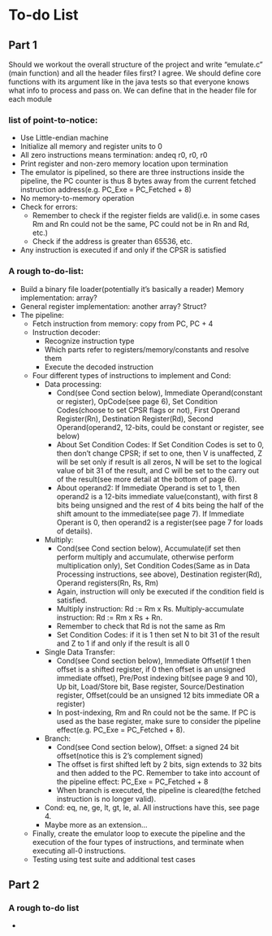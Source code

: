 # To-do List
## Part 1
Should we workout the overall structure of the project and write “emulate.c” (main function) and all the header files first?
I agree. We should define core functions with its argument like in the java tests so that everyone knows what info to process and pass on. We can define that in the header file for each module

### list of point-to-notice:
* Use Little-endian machine
* Initialize all memory and register units to 0
* All zero instructions means termination: andeq r0, r0, r0
* Print register and non-zero memory location upon termination
* The emulator is pipelined, so there are three instructions inside the pipeline, the PC counter is thus 8 bytes away from the current fetched instruction address(e.g. PC_Exe = PC_Fetched + 8)
* No memory-to-memory operation
* Check for errors:
	* Remember to check if the register fields are valid(i.e. in some cases Rm and Rn could not be the same, PC could not be in Rn and Rd, etc.)
	* Check if the address is greater than 65536, etc.
* Any instruction is executed if and only if the CPSR is satisfied

### A rough to-do-list:
* Build a binary file loader(potentially it’s basically a reader)
Memory implementation: array?
* General register implementation: another array? Struct?
* The pipeline:
	* Fetch instruction from memory: copy from PC, PC + 4
	* Instruction decoder:
		* Recognize instruction type
		* Which parts refer to registers/memory/constants and resolve them
		* Execute the decoded instruction
	* Four different types of instructions to implement and Cond:
		* Data processing:
			* Cond(see Cond section below), Immediate Operand(constant or register), OpCode(see page 6), Set Condition Codes(choose to set CPSR flags or not), First Operand Register(Rn), Destination Register(Rd), Second Operand(operand2, 12-bits, could be constant or register, see below)
			* About Set Condition Codes: If Set Condition Codes is set to 0, then don’t change CPSR; if set to one, then V is unaffected, Z will be set only if result is all zeros, N will be set to the logical value of bit 31 of the result, and C will be set to the carry out of the result(see more detail at the bottom of page 6).
			* About operand2: If Immediate Operand is set to 1, then operand2 is a 12-bits immediate value(constant), with first 8 bits being unsigned and the rest of 4 bits being the half of the shift amount to the immediate(see page 7). If Immediate Operant is 0, then operand2 is a register(see page 7 for loads of details).
		* Multiply:
			* Cond(see Cond section below), Accumulate(if set then perform multiply and accumulate, otherwise perform multiplication only), Set Condition Codes(Same as in Data Processing instructions, see above), Destination register(Rd), Operand registers(Rn, Rs, Rm)
			* Again, instruction will only be executed if the condition field is satisfied.
			* Multiply instruction: Rd := Rm x Rs. Multiply-accumulate instruction: Rd := Rm x Rs + Rn.
			* Remember to check that Rd is not the same as Rm
			* Set Condition Codes: if it is 1 then set N to bit 31 of the result and Z to 1 if and only if the result is all 0
		* Single Data Transfer:
			* Cond(see Cond section below), Immediate Offset(if 1 then offset is a shifted register, if 0 then offset is an unsigned immediate offset), Pre/Post indexing bit(see page 9 and 10), Up bit, Load/Store bit, Base register, Source/Destination register, Offset(could be an unsigned 12 bits immediate OR a register)
			* In post-indexing, Rm and Rn could not be the same. If PC is used as the base register, make sure to consider the pipeline effect(e.g. PC_Exe = PC_Fetched + 8).
		* Branch:
			* Cond(see Cond section below), Offset: a signed 24 bit offset(notice this is 2’s complement signed)
			* The offset is first shifted left by 2 bits, sign extends to 32 bits and then added to the PC. Remember to take into account of the pipeline effect: PC_Exe = PC_Fetched + 8
			* When branch is executed, the pipeline is cleared(the fetched instruction is no longer valid).
		* Cond: eq, ne, ge, lt, gt, le, al. All instructions have this, see page 4.
		* Maybe more as an extension…
	* Finally, create the emulator loop to execute the pipeline and the execution of the four types of instructions, and terminate when executing all-0 instructions.
	* Testing using test suite and additional test cases

## Part 2
### A rough to-do list
* 